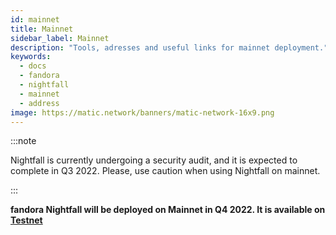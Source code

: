 ```yaml
---
id: mainnet
title: Mainnet
sidebar_label: Mainnet
description: "Tools, adresses and useful links for mainnet deployment."
keywords:
  - docs
  - fandora
  - nightfall
  - mainnet
  - address
image: https://matic.network/banners/matic-network-16x9.png
---
```


:::note

Nightfall is currently undergoing a security audit, and it is expected to complete in Q3 2022. Please, use caution when using Nightfall on mainnet.

:::


**fandora Nightfall will be deployed on Mainnet in Q4 2022. It is available on [Testnet](./testnet)**

